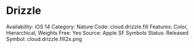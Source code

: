 # Drizzle

Availability: iOS 14
Category: Nature
Code: cloud.drizzle.fill
Features: Color, Hierarchical, Weights
Free: Yes
Source: Apple SF Symbols
Status: Released
Symbol: cloud.drizzle.fill2x.png